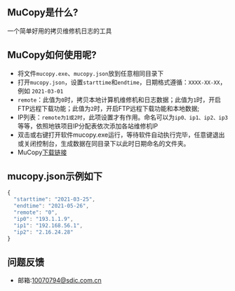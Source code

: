 ## MuCopy是什么?
一个简单好用的拷贝维修机日志的工具
## MuCopy如何使用呢?
* 将文件`mucopy.exe`、`mucopy.json`放到任意相同目录下
* 打开`mucopy.json`，设置`starttime`和`endtime`，日期格式遵循：`XXXX-XX-XX`，例如 `2021-03-01`
* `remote`：此值为`0`时，拷贝本地计算机维修机和日志数据；此值为`1`时，开启FTP远程下载功能；此值为`2`时，开启FTP远程下载功能和本地数据;
* IP列表：`remote为1或2时`，此项设置才有作用。命名可以为`ip0、ip1、ip2、ip3`等等，依照地铁项目IP分配表依次添加各站维修机IP
* 双击或右键打开软件mucopy.exe运行，等待软件自动执行完毕，任意键退出或关闭控制台，生成数据在同目录下以此时日期命名的文件夹。
* MuCopy[下载链接](https://github.com/qusseei/EasyCopy/releases/tag/V1.2)
## mucopy.json示例如下
```javascript
{
  "starttime": "2021-03-25",
  "endtime": "2021-05-26",
  "remote": "0",
  "ip0": "193.1.1.9",
  "ip1": "192.168.56.1",
  "ip2": "2.16.24.28"
}
```
## 问题反馈
* 邮箱:10070794@sdic.com.cn